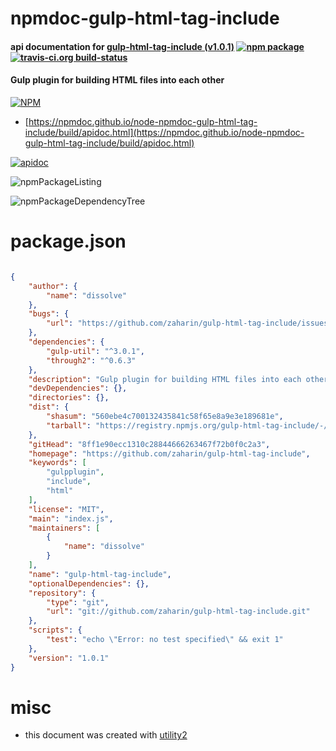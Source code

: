 # npmdoc-gulp-html-tag-include

#### api documentation for  [gulp-html-tag-include (v1.0.1)](https://github.com/zaharin/gulp-html-tag-include)  [![npm package](https://img.shields.io/npm/v/npmdoc-gulp-html-tag-include.svg?style=flat-square)](https://www.npmjs.org/package/npmdoc-gulp-html-tag-include) [![travis-ci.org build-status](https://api.travis-ci.org/npmdoc/node-npmdoc-gulp-html-tag-include.svg)](https://travis-ci.org/npmdoc/node-npmdoc-gulp-html-tag-include)

#### Gulp plugin for building HTML files into each other

[![NPM](https://nodei.co/npm/gulp-html-tag-include.png?downloads=true&downloadRank=true&stars=true)](https://www.npmjs.com/package/gulp-html-tag-include)

- [https://npmdoc.github.io/node-npmdoc-gulp-html-tag-include/build/apidoc.html](https://npmdoc.github.io/node-npmdoc-gulp-html-tag-include/build/apidoc.html)

[![apidoc](https://npmdoc.github.io/node-npmdoc-gulp-html-tag-include/build/screenCapture.buildCi.browser.%252Ftmp%252Fbuild%252Fapidoc.html.png)](https://npmdoc.github.io/node-npmdoc-gulp-html-tag-include/build/apidoc.html)

![npmPackageListing](https://npmdoc.github.io/node-npmdoc-gulp-html-tag-include/build/screenCapture.npmPackageListing.svg)

![npmPackageDependencyTree](https://npmdoc.github.io/node-npmdoc-gulp-html-tag-include/build/screenCapture.npmPackageDependencyTree.svg)



# package.json

```json

{
    "author": {
        "name": "dissolve"
    },
    "bugs": {
        "url": "https://github.com/zaharin/gulp-html-tag-include/issues"
    },
    "dependencies": {
        "gulp-util": "^3.0.1",
        "through2": "^0.6.3"
    },
    "description": "Gulp plugin for building HTML files into each other",
    "devDependencies": {},
    "directories": {},
    "dist": {
        "shasum": "560ebe4c700132435841c58f65e8a9e3e189681e",
        "tarball": "https://registry.npmjs.org/gulp-html-tag-include/-/gulp-html-tag-include-1.0.1.tgz"
    },
    "gitHead": "8ff1e90ecc1310c28844666263467f72b0f0c2a3",
    "homepage": "https://github.com/zaharin/gulp-html-tag-include",
    "keywords": [
        "gulpplugin",
        "include",
        "html"
    ],
    "license": "MIT",
    "main": "index.js",
    "maintainers": [
        {
            "name": "dissolve"
        }
    ],
    "name": "gulp-html-tag-include",
    "optionalDependencies": {},
    "repository": {
        "type": "git",
        "url": "git://github.com/zaharin/gulp-html-tag-include.git"
    },
    "scripts": {
        "test": "echo \"Error: no test specified\" && exit 1"
    },
    "version": "1.0.1"
}
```



# misc
- this document was created with [utility2](https://github.com/kaizhu256/node-utility2)
